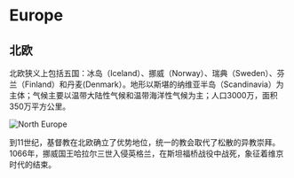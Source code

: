 # Europe

## 北欧
北欧狭义上包括五国：冰岛（Iceland）、挪威（Norway）、瑞典（Sweden）、芬兰（Finland）和丹麦(Denmark）。地形以斯堪的纳维亚半岛（Scandinavia）为主体；气候主要以温带大陆性气候和温带海洋性气候为主；人口3000万，面积350万平方公里。

![North Europe](NorthEurope.jpg)

到11世纪，基督教在北欧确立了优势地位，统一的教会取代了松散的异教崇拜。1066年，挪威国王哈拉尔三世入侵英格兰，在斯坦福桥战役中战死，象征着维京时代的结束。